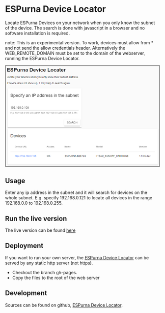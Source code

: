 # ESPurna Device Locator

Locate ESPurna Devices on your network when you only know the subnet of the device.
The search is done with javascript in a browser and no software installation is required.

note:
This is an experimental version. To work, devices must allow from * and not send the allow credentials header.
Alternatively the WEB_REMOTE_DOMAIN must be set to the domain of the webserver, running the ESPurna Device Locator.

![ESPurna Device Locator](https://github.com/KimNyholm/espurna-device-locator/blob/master/doc/ESPurnaDeviceLocator.png)

## Usage

Enter any ip address in the subnet and it will search for devices on the whole subnet. E.g. specify 192.168.0.121 to locate all devices in the range 192.168.0.0 to 192.168.0.255.

## Run the live version
The live version can be found [here](http://espurna.simplethings.work)

## Deployment
If you want to run your own server, the [ESPurna Device Locator](https://github.com/KimNyholm/espurna-device-locator) can be served by any static http server (not https).
- Checkout the branch gh-pages.
- Copy the files to the root of the web server

## Development
Sources can be found on github, [ESPurna Device Locator](https://github.com/KimNyholm/espurna-device-locator).
